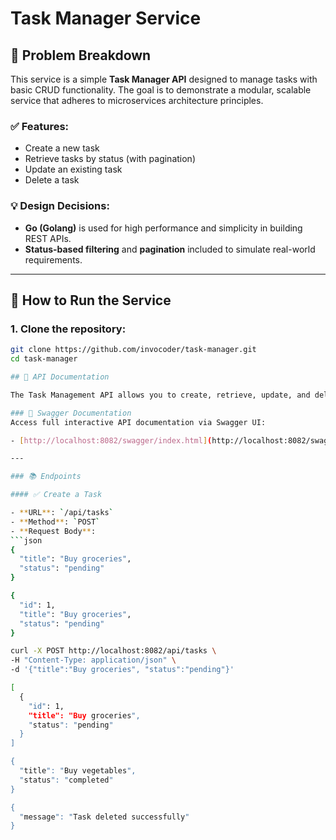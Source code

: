 # Task Manager Service

## 📌 Problem Breakdown

This service is a simple **Task Manager API** designed to manage tasks with basic CRUD functionality. The goal is to demonstrate a modular, scalable service that adheres to microservices architecture principles.

### ✅ Features:
- Create a new task
- Retrieve tasks by status (with pagination)
- Update an existing task
- Delete a task

### 💡 Design Decisions:
- **Go (Golang)** is used for high performance and simplicity in building REST APIs.
- **Status-based filtering** and **pagination** included to simulate real-world requirements.

---

## 🚀 How to Run the Service

### 1. Clone the repository:
```bash
git clone https://github.com/invocoder/task-manager.git
cd task-manager

## 📘 API Documentation

The Task Management API allows you to create, retrieve, update, and delete tasks.

### 🔗 Swagger Documentation
Access full interactive API documentation via Swagger UI:

- [http://localhost:8082/swagger/index.html](http://localhost:8082/swagger/index.html)

---

### 📚 Endpoints

#### ✅ Create a Task

- **URL**: `/api/tasks`
- **Method**: `POST`
- **Request Body**:
```json
{
  "title": "Buy groceries",
  "status": "pending"
}

{
  "id": 1,
  "title": "Buy groceries",
  "status": "pending"
}

curl -X POST http://localhost:8082/api/tasks \
-H "Content-Type: application/json" \
-d '{"title":"Buy groceries", "status":"pending"}'

[
  {
    "id": 1,
    "title": "Buy groceries",
    "status": "pending"
  }
]

{
  "title": "Buy vegetables",
  "status": "completed"
}

{
  "message": "Task deleted successfully"
}
